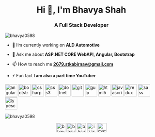 <h1 align="center">Hi 👋, I'm Bhavya Shah</h1>
<h3 align="center">A Full Stack Developer</h3>

<p align="left"> <img src="https://komarev.com/ghpvc/?username=bhavya0598" alt="bhavya0598" /> </p>

- 🔭 I’m currently working on **ALD Automotive**

- 💬 Ask me about **ASP.NET CORE WebAPI, Angular, Bootstrap**

- 📫 How to reach me **2679.stkabirnav@gmail.com**

- ⚡ Fun fact **I am also a part time YouTuber**

<p align="left"><img src="https://devicons.github.io/devicon/devicon.git/icons/angularjs/angularjs-original.svg" alt="angularjs" width="40" height="40"/> <img src="https://devicons.github.io/devicon/devicon.git/icons/bootstrap/bootstrap-plain.svg" alt="bootstrap" width="40" height="40"/> <img src="https://devicons.github.io/devicon/devicon.git/icons/csharp/csharp-original.svg" alt="csharp" width="40" height="40"/> <img src="https://devicons.github.io/devicon/devicon.git/icons/css3/css3-original-wordmark.svg" alt="css3" width="40" height="40"/> <img src="https://devicons.github.io/devicon/devicon.git/icons/dot-net/dot-net-original-wordmark.svg" alt="dotnet" width="40" height="40"/> <img src="https://www.vectorlogo.zone/logos/git-scm/git-scm-icon.svg" alt="git" width="40" height="40"/> <img src="https://devicons.github.io/devicon/devicon.git/icons/gulp/gulp-plain.svg" alt="gulp" width="40" height="40"/> <img src="https://devicons.github.io/devicon/devicon.git/icons/html5/html5-original-wordmark.svg" alt="html5" width="40" height="40"/> <img src="https://devicons.github.io/devicon/devicon.git/icons/javascript/javascript-original.svg" alt="javascript" width="40" height="40"/> <img src="https://devicons.github.io/devicon/devicon.git/icons/redux/redux-original.svg" alt="redux" width="40" height="40"/> <img src="https://devicons.github.io/devicon/devicon.git/icons/sass/sass-original.svg" alt="sass" width="40" height="40"/> <img src="https://devicons.github.io/devicon/devicon.git/icons/typescript/typescript-original.svg" alt="typescript" width="40" height="40"/></p>

<p><img align="center" src="https://github-readme-stats.vercel.app/api/top-langs/?username=bhavya0598&layout=compact&hide=html" alt="bhavya0598" /></p>

<p align="center">
<a href="https://twitter.com/bhavya0598" target="blank"><img align="center" src="https://cdn.jsdelivr.net/npm/simple-icons@3.0.1/icons/twitter.svg" alt="bhavya0598" height="30" width="30" /></a>
<a href="https://linkedin.com/in/bhavya0598" target="blank"><img align="center" src="https://cdn.jsdelivr.net/npm/simple-icons@3.0.1/icons/linkedin.svg" alt="bhavya0598" height="30" width="30" /></a>
<a href="https://stackoverflow.com/users/bhavya-shah" target="blank"><img align="center" src="https://cdn.jsdelivr.net/npm/simple-icons@3.0.1/icons/stackoverflow.svg" alt="bhavya-shah" height="30" width="30" /></a>
<a href="https://instagram.com/izzstar.shah" target="blank"><img align="center" src="https://cdn.jsdelivr.net/npm/simple-icons@3.0.1/icons/instagram.svg" alt="izzstar.shah" height="30" width="30" /></a>
<a href="https://www.youtube.com/c/matlab kuch bhi" target="blank"><img align="center" src="https://cdn.jsdelivr.net/npm/simple-icons@3.0.1/icons/youtube.svg" alt="matlab kuch bhi" height="30" width="30" /></a>
</p>
